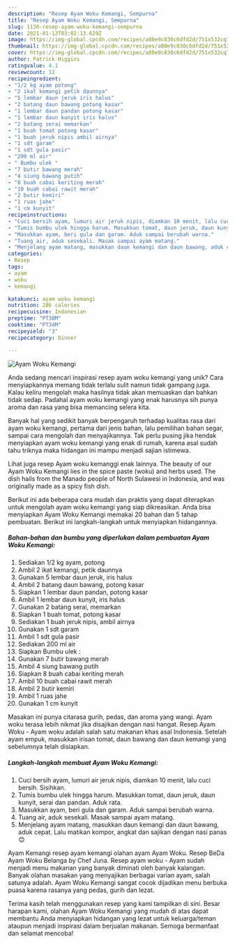 ```yaml
---
description: "Resep Ayam Woku Kemangi, Sempurna"
title: "Resep Ayam Woku Kemangi, Sempurna"
slug: 1130-resep-ayam-woku-kemangi-sempurna
date: 2021-01-12T03:02:13.629Z
image: https://img-global.cpcdn.com/recipes/a80e9c830c6dfd2d/751x532cq70/ayam-woku-kemangi-foto-resep-utama.jpg
thumbnail: https://img-global.cpcdn.com/recipes/a80e9c830c6dfd2d/751x532cq70/ayam-woku-kemangi-foto-resep-utama.jpg
cover: https://img-global.cpcdn.com/recipes/a80e9c830c6dfd2d/751x532cq70/ayam-woku-kemangi-foto-resep-utama.jpg
author: Patrick Higgins
ratingvalue: 4.1
reviewcount: 12
recipeingredient:
- "1/2 kg ayam potong"
- "2 ikat kemangi petik daunnya"
- "5 lembar daun jeruk iris halus"
- "2 batang daun bawang potong kasar"
- "1 lembar daun pandan potong kasar"
- "1 lembar daun kunyit iris halus"
- "2 batang serai memarkan"
- "1 buah tomat potong kasar"
- "1 buah jeruk nipis ambil airnya"
- "1 sdt garam"
- "1 sdt gula pasir"
- "200 ml air"
- " Bumbu ulek "
- "7 butir bawang merah"
- "4 siung bawang putih"
- "8 buah cabai keriting merah"
- "10 buah cabai rawit merah"
- "2 butir kemiri"
- "1 ruas jahe"
- "1 cm kunyit"
recipeinstructions:
- "Cuci bersih ayam, lumuri air jeruk nipis, diamkan 10 menit, lalu cuci bersih. Sisihkan."
- "Tumis bumbu ulek hingga harum. Masukkan tomat, daun jeruk, daun kunyit, serai dan pandan. Aduk rata."
- "Masukkan ayam, beri gula dan garam. Aduk sampai berubah warna."
- "Tuang air, aduk sesekali. Masak sampai ayam matang."
- "Menjelang ayam matang, masukkan daun kemangi dan daun bawang, aduk cepat. Lalu matikan kompor, angkat dan sajikan dengan nasi panas 😊"
categories:
- Resep
tags:
- ayam
- woku
- kemangi

katakunci: ayam woku kemangi 
nutrition: 286 calories
recipecuisine: Indonesian
preptime: "PT30M"
cooktime: "PT34M"
recipeyield: "3"
recipecategory: Dinner

---
```



![Ayam Woku Kemangi](https://img-global.cpcdn.com/recipes/a80e9c830c6dfd2d/751x532cq70/ayam-woku-kemangi-foto-resep-utama.jpg)

Anda sedang mencari inspirasi resep ayam woku kemangi yang unik? Cara menyiapkannya memang tidak terlalu sulit namun tidak gampang juga. Kalau keliru mengolah maka hasilnya tidak akan memuaskan dan bahkan tidak sedap. Padahal ayam woku kemangi yang enak harusnya sih punya aroma dan rasa yang bisa memancing selera kita.

Banyak hal yang sedikit banyak berpengaruh terhadap kualitas rasa dari ayam woku kemangi, pertama dari jenis bahan, lalu pemilihan bahan segar, sampai cara mengolah dan menyajikannya. Tak perlu pusing jika hendak menyiapkan ayam woku kemangi yang enak di rumah, karena asal sudah tahu triknya maka hidangan ini mampu menjadi sajian istimewa.

Lihat juga resep Ayam woku kemanggi enak lainnya. The beauty of our Ayam Woku Kemangi lies in the spice paste (woku) and herbs used. The dish hails from the Manado people of North Sulawesi in Indonesia, and was originally made as a spicy fish dish.


Berikut ini ada beberapa cara mudah dan praktis yang dapat diterapkan untuk mengolah ayam woku kemangi yang siap dikreasikan. Anda bisa menyiapkan Ayam Woku Kemangi memakai 20 bahan dan 5 tahap pembuatan. Berikut ini langkah-langkah untuk menyiapkan hidangannya.

<!--inarticleads1-->

##### Bahan-bahan dan bumbu yang diperlukan dalam pembuatan Ayam Woku Kemangi:

1. Sediakan 1/2 kg ayam, potong
1. Ambil 2 ikat kemangi, petik daunnya
1. Gunakan 5 lembar daun jeruk, iris halus
1. Ambil 2 batang daun bawang, potong kasar
1. Siapkan 1 lembar daun pandan, potong kasar
1. Ambil 1 lembar daun kunyit, iris halus
1. Gunakan 2 batang serai, memarkan
1. Siapkan 1 buah tomat, potong kasar
1. Sediakan 1 buah jeruk nipis, ambil airnya
1. Gunakan 1 sdt garam
1. Ambil 1 sdt gula pasir
1. Sediakan 200 ml air
1. Siapkan  Bumbu ulek :
1. Gunakan 7 butir bawang merah
1. Ambil 4 siung bawang putih
1. Siapkan 8 buah cabai keriting merah
1. Ambil 10 buah cabai rawit merah
1. Ambil 2 butir kemiri
1. Ambil 1 ruas jahe
1. Gunakan 1 cm kunyit


Masakan ini punya citarasa gurih, pedas, dan aroma yang wangi. Ayam woku terasa lebih nikmat jika disajikan dengan nasi hangat. Resep Ayam Woku - Ayam woku adalah salah satu makanan khas asal Indonesia. Setelah ayam empuk, masukkan irisan tomat, daun bawang dan daun kemangi yang sebelumnya telah disiapkan. 

<!--inarticleads2-->

##### Langkah-langkah membuat Ayam Woku Kemangi:

1. Cuci bersih ayam, lumuri air jeruk nipis, diamkan 10 menit, lalu cuci bersih. Sisihkan.
1. Tumis bumbu ulek hingga harum. Masukkan tomat, daun jeruk, daun kunyit, serai dan pandan. Aduk rata.
1. Masukkan ayam, beri gula dan garam. Aduk sampai berubah warna.
1. Tuang air, aduk sesekali. Masak sampai ayam matang.
1. Menjelang ayam matang, masukkan daun kemangi dan daun bawang, aduk cepat. Lalu matikan kompor, angkat dan sajikan dengan nasi panas 😊


Ayam Kemangi resep ayam kemangi olahan ayam Ayam Woku. Resep BeDa Ayam Woku Belanga by Chef Juna. Resep ayam woku - Ayam sudah menjadi menu makanan yang banyak diminati oleh banyak kalangan. Banyak olahan masakan yang menyajikan berbagai varian ayam, salah satunya adalah. Ayam Woku Kemangi sangat cocok dijadikan menu berbuka puasa karena rasanya yang pedas, gurih dan lezat. 

Terima kasih telah menggunakan resep yang kami tampilkan di sini. Besar harapan kami, olahan Ayam Woku Kemangi yang mudah di atas dapat membantu Anda menyiapkan hidangan yang lezat untuk keluarga/teman ataupun menjadi inspirasi dalam berjualan makanan. Semoga bermanfaat dan selamat mencoba!
